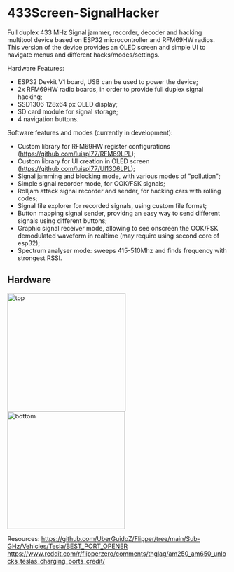 # 433Screen-SignalHacker
Full duplex 433 MHz Signal jammer, recorder, decoder and hacking multitool device based on ESP32 microcontroller and RFM69HW radios. This version of the device provides an OLED screen and simple UI to navigate menus and different hacks/modes/settings.

Hardware Features:
- ESP32 Devkit V1 board, USB can be used to power the device;
- 2x RFM69HW radio boards, in order to provide full duplex signal hacking;
- SSD1306 128x64 px OLED display;
- SD card module for signal storage;
- 4 navigation buttons.

Software features and modes (currently in development):
- Custom library for RFM69HW register configurations (https://github.com/luispl77/RFM69LPL);
- Custom library for UI creation in OLED screen (https://github.com/luispl77/UI1306LPL);
- Signal jamming and blocking mode, with various modes of "pollution";
- Simple signal recorder mode, for OOK/FSK signals;
- Rolljam attack signal recorder and sender, for hacking cars with rolling codes;
- Signal file explorer for recorded signals, using custom file format;
- Button mapping signal sender, providng an easy way to send different signals using different buttons;
- Graphic signal receiver mode, allowing to see onscreen the OOK/FSK demodulated waveform in realtime (may require using second core of esp32);
- Spectrum analyser mode: sweeps 415-510Mhz and finds frequency with strongest RSSI.

## Hardware

<img width="270" alt="top" src="https://user-images.githubusercontent.com/81360502/200019548-0850a8f0-5479-41c4-92ea-47d86335f9c2.png">
<img width="268" alt="bottom" src="https://user-images.githubusercontent.com/81360502/200019563-1e905f63-8e2c-447e-a91d-a367f3701991.png">


Resources:
https://github.com/UberGuidoZ/Flipper/tree/main/Sub-GHz/Vehicles/Tesla/BEST_PORT_OPENER
https://www.reddit.com/r/flipperzero/comments/thglag/am250_am650_unlocks_teslas_charging_ports_credit/
